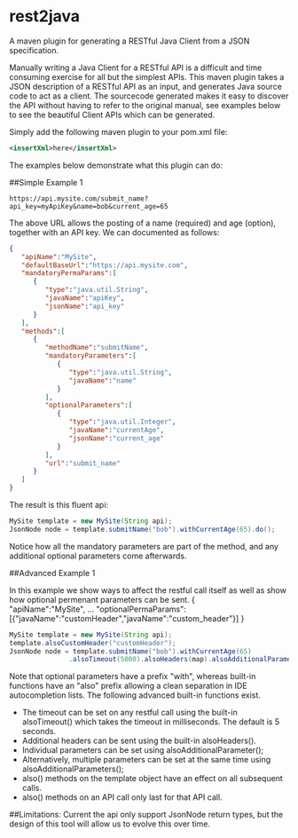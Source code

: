 # rest2java
A maven plugin for generating a RESTful Java Client from a JSON specification.

Manually writing a Java Client for a RESTful API is a difficult and time consuming exercise for all but the simplest APIs.
This maven plugin takes a JSON description of a RESTful API as an input, and generates Java source code to act as a client.
The sourcecode generated makes it easy to discover the API without having to refer to the original manual, see examples below to see the beautiful Client APIs which can be generated.

Simply add the following maven plugin to your pom.xml file:
```xml
<insertXml>here</insertXml>
```

The examples below demonstrate what this plugin can do:

##Simple Example 1

```code
https://api.mysite.com/submit_name?api_key=myApiKey&name=bob&current_age=65
```

The above URL allows the posting of a name (required) and age (option), together with an API key. We can documented as follows:

```json
{  
   "apiName":"MySite",
   "defaultBaseUrl":"https://api.mysite.com",
   "mandatoryPermaParams":[  
      {  
         "type":"java.util.String",
         "javaName":"apiKey",
         "jsonName":"api_key"
      }
   ],
   "methods":[  
      {  
         "methodName":"submitName",
         "mandatoryParameters":[  
            {  
               "type":"java.util.String",
               "javaName":"name"
            }
         ],
         "optionalParameters":[  
            {  
               "type":"java.util.Integer",
               "javaName":"currentAge",
               "jsonName":"current_age"
            }
         ],
         "url":"submit_name"
      }
   ]
}
```
The result is this fluent api:

```java
MySite template = new MySite(String api);
JsonNode node = template.submitName("bob").withCurrentAge(65).do();
```
Notice how all the mandatory parameters are part of the method, and any additional optional parameters come afterwards.

##Advanced Example 1

In this example we show ways to affect the restful call itself as well as show how optional permenant parameters can be sent.
{  
   "apiName":"MySite",
   ...
   "optionalPermaParams":[{"javaName":"customHeader","javaName":"custom_header"}]
}

```java
MySite template = new MySite(String api);
template.alsoCustomHeader("customHeader");
JsonNode node = template.submitName("bob").withCurrentAge(65)
               .alsoTimeout(5000).alsoHeaders(map).alsoAdditionalParameter("key","value").do();
```
Note that optional parameters have a prefix "with", whereas built-in functions have an "also" prefix allowing a clean separation in IDE autocompletion lists. The following advanced built-in functions exist.
 - The timeout can be set on any restful call using the built-in alsoTimeout() which takes the timeout in milliseconds. The default is 5 seconds.
 - Additional headers can be sent using the built-in alsoHeaders().
 - Individual parameters can be set using alsoAdditionalParameter();
 - Alternatively, multiple parameters can be set at the same time using alsoAdditionalParameters();
 - also() methods on the template object have an effect on all subsequent calls.
 - also() methods on an API call only last for that API call.

##Limitations:
Current the api only support JsonNode return types, but the design of this tool will allow us to evolve this over time.
